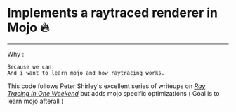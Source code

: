 # Implements a raytraced renderer in Mojo 🔥
___

Why :

    Because we can. 
    And i want to learn mojo and how raytracing works.

This code follows Peter Shirley's excellent series of writeups on [_Ray Tracing in One Weekend_](https://raytracing.github.io/books/RayTracingInOneWeekend.html) but adds mojo specific optimizations ( Goal is to learn mojo afterall )